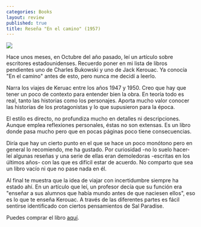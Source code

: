 ```yaml
---
categories: Books
layout: review
published: true
title: Reseña "En el camino" (1957)
---
```

![](http://i.imgur.com/BDopEth.jpg)

Hace unos meses, en Octubre del año pasado, leí un artículo sobre escritores estadounidenses. Recuerdo poner en mi lista de libros pendientes uno de Charles Bukowski y uno de Jack Kerouac. Ya conocía "En el camino" antes de esto, pero nunca me decidí a leerlo.

Narra los viajes de Keruac entre los años 1947 y 1950. Creo que hay que tener un poco de contexto para entender bien la obra. En teoría todo es real, tanto las historias como los personajes. Aporta mucho valor conocer las historias de los protagonistas y lo que supusieron para la época.

El estilo es directo, no profundiza mucho en detalles ni descripciones. Aunque emplea reflexiones personales, éstas no son extensas. Es un libro donde pasa mucho pero que en pocas páginas poco tiene consecuencias.

Diría que hay un cierto punto en el que se hace un poco monótono pero en general lo recomiendo, me ha gustado. Por curiosidad -no lo suelo hacer- leí algunas reseñas y una serie de ellas eran demoledoras -escritas en los últimos años- con las que es difícil estar de acuerdo. No comparto que sea un libro vacío ni que no pase nada en él.

Al final te muestra que la idea de viajar con incertidumbre siempre ha estado ahí. En un artículo que leí, un profesor decía que su función era "enseñar a sus alumnos que había mundo antes de que naciesen ellos", eso es lo que te enseña Kerouac. A través de las diferentes partes es fácil sentirse identificado con ciertos pensamientos de Sal Paradise.

Puedes comprar el libro [aquí](https://www.amazon.es/dp/8433920146).
